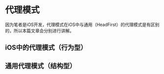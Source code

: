 # 代理模式

因为笔者是iOS开发，代理模式在iOS中与通用（HeadFirst）的代理模式是有区别的，所以本篇文章会分别进行讲解。

## iOS中的代理模式（行为型）



## 通用代理模式（结构型）


